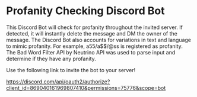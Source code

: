 # Profanity Checking Discord Bot
This Discord Bot will check for profanity throughout the invited server. If detected, it will instantly delete the message and DM the owner of the message. The Discord Bot also accounts for variations in text and language to mimic profanity. For example, a55/a$$/@ss is registered as profanity. The Bad Word Filter API by Neutrino API was used to parse input and determine if they have any profanity.

Use the following link to invite the bot to your server!

https://discord.com/api/oauth2/authorize?client_id=869040161969807410&permissions=75776&scope=bot
